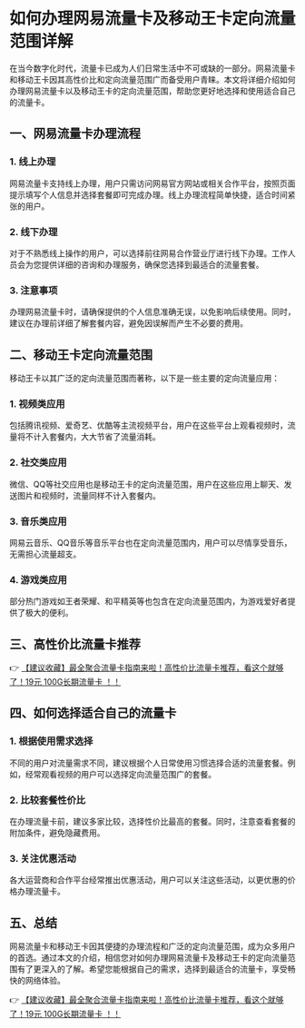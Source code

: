 # 如何办理网易流量卡及移动王卡定向流量范围详解

在当今数字化时代，流量卡已成为人们日常生活中不可或缺的一部分。网易流量卡和移动王卡因其高性价比和定向流量范围广而备受用户青睐。本文将详细介绍如何办理网易流量卡以及移动王卡的定向流量范围，帮助您更好地选择和使用适合自己的流量卡。

## 一、网易流量卡办理流程

### 1. 线上办理
网易流量卡支持线上办理，用户只需访问网易官方网站或相关合作平台，按照页面提示填写个人信息并选择套餐即可完成办理。线上办理流程简单快捷，适合时间紧张的用户。

### 2. 线下办理
对于不熟悉线上操作的用户，可以选择前往网易合作营业厅进行线下办理。工作人员会为您提供详细的咨询和办理服务，确保您选择到最适合的流量套餐。

### 3. 注意事项
办理网易流量卡时，请确保提供的个人信息准确无误，以免影响后续使用。同时，建议在办理前详细了解套餐内容，避免因误解而产生不必要的费用。

## 二、移动王卡定向流量范围

移动王卡以其广泛的定向流量范围而著称，以下是一些主要的定向流量应用：

### 1. 视频类应用
包括腾讯视频、爱奇艺、优酷等主流视频平台，用户在这些平台上观看视频时，流量将不计入套餐内，大大节省了流量消耗。

### 2. 社交类应用
微信、QQ等社交应用也是移动王卡的定向流量范围，用户在这些应用上聊天、发送图片和视频时，流量同样不计入套餐内。

### 3. 音乐类应用
网易云音乐、QQ音乐等音乐平台也在定向流量范围内，用户可以尽情享受音乐，无需担心流量超支。

### 4. 游戏类应用
部分热门游戏如王者荣耀、和平精英等也包含在定向流量范围内，为游戏爱好者提供了极大的便利。

## 三、高性价比流量卡推荐

👉 [【建议收藏】最全聚合流量卡指南来啦！高性价比流量卡推荐，看这个就够了！19元 100G长期流量卡 ！！](https://bit.ly/Liuliangka)

## 四、如何选择适合自己的流量卡

### 1. 根据使用需求选择
不同的用户对流量需求不同，建议根据个人日常使用习惯选择合适的流量套餐。例如，经常观看视频的用户可以选择定向流量范围广的套餐。

### 2. 比较套餐性价比
在办理流量卡前，建议多家比较，选择性价比最高的套餐。同时，注意查看套餐的附加条件，避免隐藏费用。

### 3. 关注优惠活动
各大运营商和合作平台经常推出优惠活动，用户可以关注这些活动，以更优惠的价格办理流量卡。

## 五、总结

网易流量卡和移动王卡因其便捷的办理流程和广泛的定向流量范围，成为众多用户的首选。通过本文的介绍，相信您对如何办理网易流量卡及移动王卡的定向流量范围有了更深入的了解。希望您能根据自己的需求，选择到最适合的流量卡，享受畅快的网络体验。

👉 [【建议收藏】最全聚合流量卡指南来啦！高性价比流量卡推荐，看这个就够了！19元 100G长期流量卡 ！！](https://bit.ly/Liuliangka)